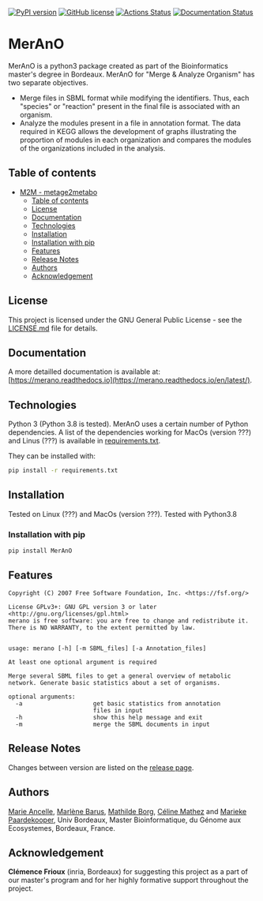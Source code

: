 [![PyPI version](https://img.shields.io/pypi/v/merano?style=plastic)](https://pypi.org/project/MerAnO/) [![GitHub license](https://img.shields.io/github/license/marlenebrs/MerAnO?style=plastic)](https://github.com/marlenebrs/MerAnO/blob/master/LICENSE) [![Actions Status](https://github.com/AuReMe/metage2metabo/workflows/Python%20package/badge.svg)](https://github.com/marlenebrs/MerAnO/actions) [![Documentation Status](https://img.shields.io/readthedocs/merano/latest?style=plastic)](https://merano.readthedocs.io/en/latest/)
# MerAnO
MerAnO is a python3 package created as part of the Bioinformatics master's degree in Bordeaux. MerAnO for "Merge & Analyze Organism" has two separate objectives.
 
 * Merge files in SBML format while modifying the identifiers. Thus, each "species" or "reaction" present in the final file is associated with an organism.
 * Analyze the modules present in a file in annotation format. The data required in KEGG allows the development of graphs illustrating the proportion of modules in each organization and compares the modules of the organizations included in the analysis.


## Table of contents
- [M2M - metage2metabo](#m2m---metage2metabo)
  - [Table of contents](#table-of-contents)
  - [License](#license)
  - [Documentation](#documentation)
  - [Technologies](#technologies)
  - [Installation](#installation)
  - [Installation with pip](#installation-with-pip)
  - [Features](#features)
  - [Release Notes](#release-notes)
  - [Authors](#authors)
  - [Acknowledgement](#acknowledgement)


## License

This project is licensed under the GNU General Public License - see the [LICENSE.md](https://github.com/marlenebrs/MerAnO/blob/master/LICENSE) file for details.

## Documentation

A more detailled documentation is available at: [https://merano.readthedocs.io](https://merano.readthedocs.io/en/latest/).

## Technologies

Python 3 (Python 3.8 is tested). MerAnO uses a certain number of Python dependencies. A list of the dependencies working for MacOs (version ???) and Linus (???) is available in [requirements.txt](https://github.com/marlenebrs/MerAnO/blob/master/requirements.txt).

They can be installed with:
````sh
pip install -r requirements.txt 
````

## Installation

Tested on Linux (???) and MacOs (version ???).
Tested with Python3.8

### Installation with pip

```
pip install MerAnO
```

## Features

````
Copyright (C) 2007 Free Software Foundation, Inc. <https://fsf.org/>

License GPLv3+: GNU GPL version 3 or later <http://gnu.org/licenses/gpl.html>
merano is free software: you are free to change and redistribute it.
There is NO WARRANTY, to the extent permitted by law.


usage: merano [-h] [-m SBML_files] [-a Annotation_files]

At least one optional argument is required

Merge several SBML files to get a general overview of metabolic network. Generate basic statistics about a set of organisms.

optional arguments:
  -a                    get basic statistics from annotation
                        files in input
  -h                    show this help message and exit
  -m                    merge the SBML documents in input

````



## Release Notes

Changes between version are listed on the [release page](https://github.com/marlenebrs/MerAnO/releases).



## Authors
[Marie Ancelle](https://github.com/Marie-Ancelle), [Marlène Barus](https://github.com/marlenebrs), [Mathilde Borg](https://github.com/mathildeborg), [Céline Mathez](https://github.com/cmathez) and [Marieke Paardekooper](https://github.com/MariekeLP), Univ Bordeaux, Master Bioinformatique, du Génome aux Ecosystemes, Bordeaux, France.

## Acknowledgement
**Clémence Frioux** (inria, Bordeaux) for suggesting this project as a part of our master's program and for her highly formative support throughout the project.
